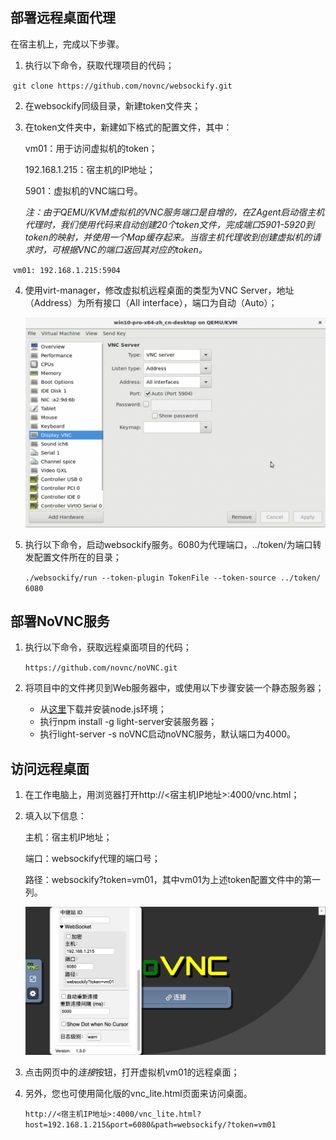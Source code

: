 ## 部署远程桌面代理

在宿主机上，完成以下步骤。

1. 执行以下命令，获取代理项目的代码；

​      `git clone https://github.com/novnc/websockify.git`

2. 在websockify同级目录，新建token文件夹；

3. 在token文件夹中，新建如下格式的配置文件，其中：

   vm01：用于访问虚拟机的token；
   
   192.168.1.215：宿主机的IP地址；
   
   5901：虚拟机的VNC端口号。
   
   *注：由于QEMU/KVM虚拟机的VNC服务端口是自增的，在ZAgent启动宿主机代理时，我们使用代码来自动创建20个token文件，完成端口5901-5920到token的映射，并使用一个Map缓存起来。当宿主机代理收到创建虚拟机的请求时，可根据VNC的端口返回其对应的token。*

​      `vm01: 192.168.1.215:5904`

4. 使用virt-manager，修改虚拟机远程桌面的类型为VNC Server，地址（Address）为所有接口（All interface），端口为自动（Auto）；

   ![image-20211203093528957](3-novnc.assets/image-20211203093528957.png)

5. 执行以下命令，启动websockify服务。6080为代理端口，../token/为端口转发配置文件所在的目录；

   `./websockify/run --token-plugin TokenFile --token-source ../token/ 6080`

## 部署NoVNC服务

1. 执行以下命令，获取远程桌面项目的代码；

   `https://github.com/novnc/noVNC.git`

2. 将项目中的文件拷贝到Web服务器中，或使用以下步骤安装一个静态服务器；

   - 从[这里](https://nodejs.org/zh-cn/download/)下载并安装node.js环境；
   - 执行npm install -g light-server安装服务器；
   - 执行light-server -s noVNC启动noVNC服务，默认端口为4000。

## 访问远程桌面

1. 在工作电脑上，用浏览器打开http://<宿主机IP地址>:4000/vnc.html；

2. 填入以下信息：

   主机：宿主机IP地址；

   端口：websockify代理的端口号；

   路径：websockify?token=vm01，其中vm01为上述token配置文件中的第一列。

   ![01](3-novnc.assets/01-8514481.jpeg)

3. 点击网页中的*连接*按钮，打开虚拟机vm01的远程桌面；

4. 另外，您也可使用简化版的vnc_lite.html页面来访问桌面。

   `http://<宿主机IP地址>:4000/vnc_lite.html?host=192.168.1.215&port=6080&path=websockify/?token=vm01`